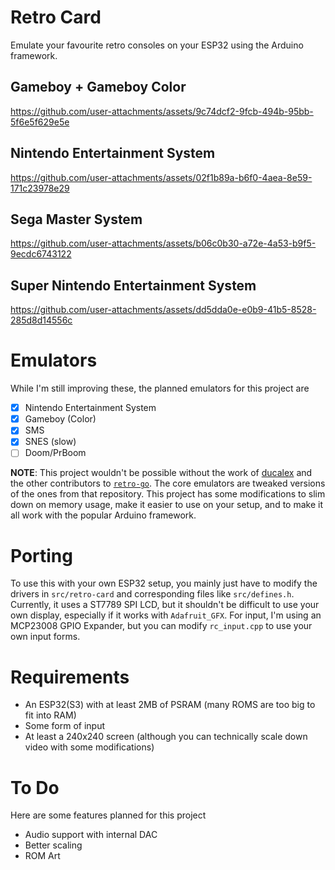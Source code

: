 # Retro Card
Emulate your favourite retro consoles on your ESP32 using the Arduino framework.


## Gameboy + Gameboy Color
https://github.com/user-attachments/assets/9c74dcf2-9fcb-494b-95bb-5f6e5f629e5e

## Nintendo Entertainment System
https://github.com/user-attachments/assets/02f1b89a-b6f0-4aea-8e59-171c23978e29

## Sega Master System
https://github.com/user-attachments/assets/b06c0b30-a72e-4a53-b9f5-9ecdc6743122

## Super Nintendo Entertainment System
https://github.com/user-attachments/assets/dd5dda0e-e0b9-41b5-8528-285d8d14556c



# Emulators
While I'm still improving these, the planned emulators for this project are
 - [x] Nintendo Entertainment System
 - [x] Gameboy (Color)
 - [x] SMS
 - [x] SNES (slow)
 - [ ] Doom/PrBoom

**NOTE**: This project wouldn't be possible without the work of [ducalex](https://github.com/ducalex) and the other contributors to [`retro-go`](https://github.com/ducalex/retro-go). The core emulators are tweaked versions of the ones from that repository. This project has some modifications to slim down on memory usage, make it easier to use on your setup, and to make it all work with the popular Arduino framework.

# Porting
To use this with your own ESP32 setup, you mainly just have to modify the drivers in `src/retro-card` and corresponding files like `src/defines.h`. Currently, it uses a ST7789 SPI LCD, but it shouldn't be difficult to use your own display, especially if it works with `Adafruit_GFX`. For input, I'm using an MCP23008 GPIO Expander, but you can modify `rc_input.cpp` to use your own input forms.

# Requirements
 - An ESP32(S3) with at least 2MB of PSRAM (many ROMS are too big to fit into RAM)
 - Some form of input
 - At least a 240x240 screen (although you can technically scale down video with some modifications)

# To Do
Here are some features planned for this project
 - Audio support with internal DAC
 - Better scaling
 - ROM Art
